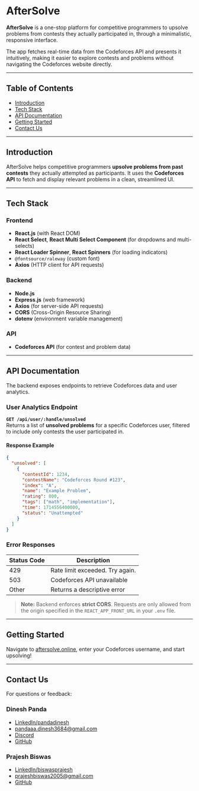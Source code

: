 # AfterSolve

**AfterSolve** is a one-stop platform for competitive programmers to upsolve problems from contests they actually participated in, through a minimalistic, responsive interface.

The app fetches real-time data from the Codeforces API and presents it intuitively, making it easier to explore contests and problems without navigating the Codeforces website directly.

---

## Table of Contents

- [Introduction](#introduction)
- [Tech Stack](#tech-stack)
- [API Documentation](#api-documentation)
- [Getting Started](#getting-started)
- [Contact Us](#contact-us)

---

## Introduction

AfterSolve helps competitive programmers **upsolve problems from past contests** they actually attempted as participants. It uses the **Codeforces API** to fetch and display relevant problems in a clean, streamlined UI.

---

## Tech Stack

### Frontend

- **React.js** (with React DOM)
- **React Select**, **React Multi Select Component** (for dropdowns and multi-selects)
- **React Loader Spinner**, **React Spinners** (for loading indicators)
- `@fontsource/raleway` (custom font)
- **Axios** (HTTP client for API requests)

### Backend

- **Node.js**
- **Express.js** (web framework)
- **Axios** (for server-side API requests)
- **CORS** (Cross-Origin Resource Sharing)
- **dotenv** (environment variable management)

### API

- **Codeforces API** (for contest and problem data)

---

## API Documentation

The backend exposes endpoints to retrieve Codeforces data and user analytics.

### User Analytics Endpoint

**`GET /api/user/:handle/unsolved`**  
Returns a list of **unsolved problems** for a specific Codeforces user, filtered to include only contests the user participated in.

#### Response Example

```json
{
  "unsolved": [
    {
      "contestId": 1234,
      "contestName": "Codeforces Round #123",
      "index": "A",
      "name": "Example Problem",
      "rating": 800,
      "tags": ["math", "implementation"],
      "time": 1714556400000,
      "status": "Unattempted"
    }
  ]
}
```

### Error Responses

| Status Code | Description                      |
|-------------|----------------------------------|
| 429         | Rate limit exceeded. Try again.  |
| 503         | Codeforces API unavailable       |
| Other       | Returns a descriptive error      |

> **Note:** Backend enforces **strict CORS**. Requests are only allowed from the origin specified in the `REACT_APP_FRONT_URL` in your `.env` file.

---

## Getting Started

Navigate to [aftersolve.online](https://aftersolve.online), enter your Codeforces username, and start upsolving!

---

## Contact Us

For questions or feedback:

### Dinesh Panda  
- [LinkedIn/pandadinesh](https://www.linkedin.com/in/pandadinesh)  
- pandaaa.dinesh3684@gmail.com  
- [Discord](https://discord.com/users/1017847117991137340) 
- [GitHub](https://github.com/zwyrm)

### Prajesh Biswas 
- [LinkedIn/biswasprajesh](https://www.linkedin.com/in/biswasprajesh)  
- prajeshbiswas2005@gmail.com 
- [GitHub](https://github.com/JeshByte)



